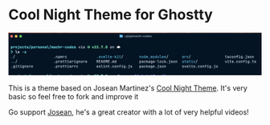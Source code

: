 # Cool Night Theme for Ghostty


![Cool night theme](cool-night.jpeg)

This is a theme based on Josean Martinez's [Cool Night Theme](https://github.com/josean-dev/dev-environment-files/tree/oh-my-zsh-zshrc-config). It's very basic so feel free to fork and improve it

Go support [Josean](https://www.youtube.com/watch?v=CF1tMjvHDRA), he's a great creator with a lot of very helpful videos!


